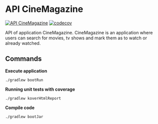 # API CineMagazine

[![API CineMagazine](https://github.com/algab/api-cinemagazine/actions/workflows/master.yml/badge.svg)](https://github.com/algab/api-cinemagazine/actions)
[![codecov](https://codecov.io/gh/algab/api-cinemagazine/graph/badge.svg?token=7PLQZWYKIZ)](https://codecov.io/gh/algab/api-cinemagazine)

API of application CineMagazine. CineMagazine is an application where users can search for movies, tv shows and mark them as to watch or already watched.

## Commands

**Execute application**

```
./gradlew bootRun
```

**Running unit tests with coverage**

```
./gradlew koverHtmlReport
```

**Compile code**

```
./gradlew bootJar
```